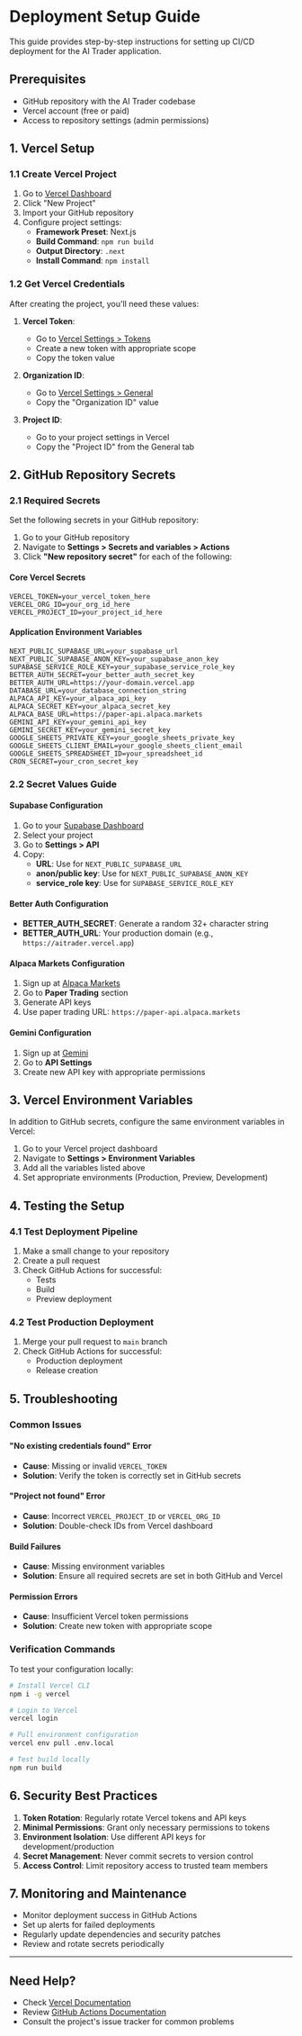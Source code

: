 # Deployment Setup Guide

This guide provides step-by-step instructions for setting up CI/CD deployment for the AI Trader application.

## Prerequisites

- GitHub repository with the AI Trader codebase
- Vercel account (free or paid)
- Access to repository settings (admin permissions)

## 1. Vercel Setup

### 1.1 Create Vercel Project

1. Go to [Vercel Dashboard](https://vercel.com/dashboard)
2. Click "New Project"
3. Import your GitHub repository
4. Configure project settings:
   - **Framework Preset**: Next.js
   - **Build Command**: `npm run build`
   - **Output Directory**: `.next`
   - **Install Command**: `npm install`

### 1.2 Get Vercel Credentials

After creating the project, you'll need these values:

1. **Vercel Token**: 
   - Go to [Vercel Settings > Tokens](https://vercel.com/account/tokens)
   - Create a new token with appropriate scope
   - Copy the token value

2. **Organization ID**:
   - Go to [Vercel Settings > General](https://vercel.com/account)
   - Copy the "Organization ID" value

3. **Project ID**:
   - Go to your project settings in Vercel
   - Copy the "Project ID" from the General tab

## 2. GitHub Repository Secrets

### 2.1 Required Secrets

Set the following secrets in your GitHub repository:

1. Go to your GitHub repository
2. Navigate to **Settings > Secrets and variables > Actions**
3. Click **"New repository secret"** for each of the following:

#### Core Vercel Secrets
```
VERCEL_TOKEN=your_vercel_token_here
VERCEL_ORG_ID=your_org_id_here  
VERCEL_PROJECT_ID=your_project_id_here
```

#### Application Environment Variables
```
NEXT_PUBLIC_SUPABASE_URL=your_supabase_url
NEXT_PUBLIC_SUPABASE_ANON_KEY=your_supabase_anon_key
SUPABASE_SERVICE_ROLE_KEY=your_supabase_service_role_key
BETTER_AUTH_SECRET=your_better_auth_secret_key
BETTER_AUTH_URL=https://your-domain.vercel.app
DATABASE_URL=your_database_connection_string
ALPACA_API_KEY=your_alpaca_api_key
ALPACA_SECRET_KEY=your_alpaca_secret_key
ALPACA_BASE_URL=https://paper-api.alpaca.markets
GEMINI_API_KEY=your_gemini_api_key
GEMINI_SECRET_KEY=your_gemini_secret_key
GOOGLE_SHEETS_PRIVATE_KEY=your_google_sheets_private_key
GOOGLE_SHEETS_CLIENT_EMAIL=your_google_sheets_client_email
GOOGLE_SHEETS_SPREADSHEET_ID=your_spreadsheet_id
CRON_SECRET=your_cron_secret_key
```

### 2.2 Secret Values Guide

#### Supabase Configuration
1. Go to your [Supabase Dashboard](https://supabase.com/dashboard)
2. Select your project
3. Go to **Settings > API**
4. Copy:
   - **URL**: Use for `NEXT_PUBLIC_SUPABASE_URL`
   - **anon/public key**: Use for `NEXT_PUBLIC_SUPABASE_ANON_KEY`
   - **service_role key**: Use for `SUPABASE_SERVICE_ROLE_KEY`

#### Better Auth Configuration
- **BETTER_AUTH_SECRET**: Generate a random 32+ character string
- **BETTER_AUTH_URL**: Your production domain (e.g., `https://aitrader.vercel.app`)

#### Alpaca Markets Configuration
1. Sign up at [Alpaca Markets](https://alpaca.markets/)
2. Go to **Paper Trading** section
3. Generate API keys
4. Use paper trading URL: `https://paper-api.alpaca.markets`

#### Gemini Configuration
1. Sign up at [Gemini](https://www.gemini.com/)
2. Go to **API Settings**
3. Create new API key with appropriate permissions

## 3. Vercel Environment Variables

In addition to GitHub secrets, configure the same environment variables in Vercel:

1. Go to your Vercel project dashboard
2. Navigate to **Settings > Environment Variables**
3. Add all the variables listed above
4. Set appropriate environments (Production, Preview, Development)

## 4. Testing the Setup

### 4.1 Test Deployment Pipeline

1. Make a small change to your repository
2. Create a pull request
3. Check GitHub Actions for successful:
   - Tests
   - Build
   - Preview deployment

### 4.2 Test Production Deployment

1. Merge your pull request to `main` branch
2. Check GitHub Actions for successful:
   - Production deployment
   - Release creation

## 5. Troubleshooting

### Common Issues

#### "No existing credentials found" Error
- **Cause**: Missing or invalid `VERCEL_TOKEN`
- **Solution**: Verify the token is correctly set in GitHub secrets

#### "Project not found" Error
- **Cause**: Incorrect `VERCEL_PROJECT_ID` or `VERCEL_ORG_ID`
- **Solution**: Double-check IDs from Vercel dashboard

#### Build Failures
- **Cause**: Missing environment variables
- **Solution**: Ensure all required secrets are set in both GitHub and Vercel

#### Permission Errors
- **Cause**: Insufficient Vercel token permissions
- **Solution**: Create new token with appropriate scope

### Verification Commands

To test your configuration locally:

```bash
# Install Vercel CLI
npm i -g vercel

# Login to Vercel
vercel login

# Pull environment configuration
vercel env pull .env.local

# Test build locally
npm run build
```

## 6. Security Best Practices

1. **Token Rotation**: Regularly rotate Vercel tokens and API keys
2. **Minimal Permissions**: Grant only necessary permissions to tokens
3. **Environment Isolation**: Use different API keys for development/production
4. **Secret Management**: Never commit secrets to version control
5. **Access Control**: Limit repository access to trusted team members

## 7. Monitoring and Maintenance

- Monitor deployment success in GitHub Actions
- Set up alerts for failed deployments
- Regularly update dependencies and security patches
- Review and rotate secrets periodically

---

## Need Help?

- Check [Vercel Documentation](https://vercel.com/docs)
- Review [GitHub Actions Documentation](https://docs.github.com/en/actions)
- Consult the project's issue tracker for common problems